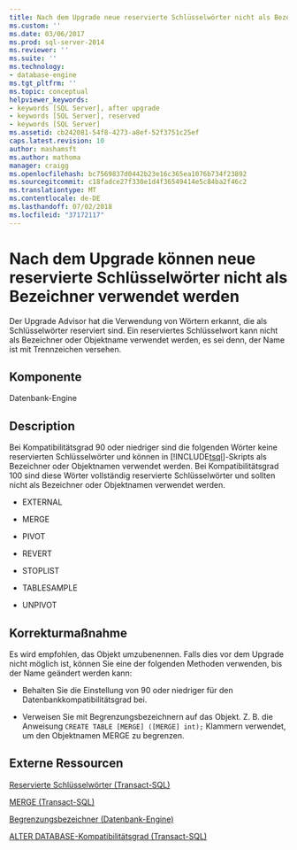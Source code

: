 ```yaml
---
title: Nach dem Upgrade neue reservierte Schlüsselwörter nicht als Bezeichner verwendet werden können | Microsoft-Dokumentation
ms.custom: ''
ms.date: 03/06/2017
ms.prod: sql-server-2014
ms.reviewer: ''
ms.suite: ''
ms.technology:
- database-engine
ms.tgt_pltfrm: ''
ms.topic: conceptual
helpviewer_keywords:
- keywords [SQL Server], after upgrade
- keywords [SQL Server], reserved
- keywords [SQL Server]
ms.assetid: cb242081-54f8-4273-a8ef-52f3751c25ef
caps.latest.revision: 10
author: mashamsft
ms.author: mathoma
manager: craigg
ms.openlocfilehash: bc7569837d0442b23e16c365ea1076b734f23892
ms.sourcegitcommit: c18fadce27f330e1d4f36549414e5c84ba2f46c2
ms.translationtype: MT
ms.contentlocale: de-DE
ms.lasthandoff: 07/02/2018
ms.locfileid: "37172117"
---
```

# <a name="after-upgrade-new-reserved-keywords-cannot-be-used-as-identifiers"></a>Nach dem Upgrade können neue reservierte Schlüsselwörter nicht als Bezeichner verwendet werden
  Der Upgrade Advisor hat die Verwendung von Wörtern erkannt, die als Schlüsselwörter reserviert sind. Ein reserviertes Schlüsselwort kann nicht als Bezeichner oder Objektname verwendet werden, es sei denn, der Name ist mit Trennzeichen versehen.  
  
## <a name="component"></a>Komponente  
 Datenbank-Engine  
  
## <a name="description"></a>Description  
 Bei Kompatibilitätsgrad 90 oder niedriger sind die folgenden Wörter keine reservierten Schlüsselwörter und können in [!INCLUDE[tsql](../../includes/tsql-md.md)]-Skripts als Bezeichner oder Objektnamen verwendet werden. Bei Kompatibilitätsgrad 100 sind diese Wörter vollständig reservierte Schlüsselwörter und sollten nicht als Bezeichner oder Objektnamen verwendet werden.  
  
-   EXTERNAL  
  
-   MERGE  
  
-   PIVOT  
  
-   REVERT  
  
-   STOPLIST  
  
-   TABLESAMPLE  
  
-   UNPIVOT  
  
## <a name="corrective-action"></a>Korrekturmaßnahme  
 Es wird empfohlen, das Objekt umzubenennen. Falls dies vor dem Upgrade nicht möglich ist, können Sie eine der folgenden Methoden verwenden, bis der Name geändert werden kann:  
  
-   Behalten Sie die Einstellung von 90 oder niedriger für den Datenbankkompatibilitätsgrad bei.  
  
-   Verweisen Sie mit Begrenzungsbezeichnern auf das Objekt. Z. B. die Anweisung `CREATE TABLE [MERGE] ([MERGE] int);` Klammern verwendet, um den Objektnamen MERGE zu begrenzen.  
  
## <a name="external-resources"></a>Externe Ressourcen  
 [Reservierte Schlüsselwörter &#40;Transact-SQL&#41;](/sql/t-sql/language-elements/reserved-keywords-transact-sql)  
  
 [MERGE &#40;Transact-SQL&#41;](/sql/t-sql/statements/merge-transact-sql)  
  
 [Begrenzungsbezeichner (Datenbank-Engine)](http://go.microsoft.com/fwlink/?LinkId=112509)  
  
 [ALTER DATABASE-Kompatibilitätsgrad &#40;Transact-SQL&#41;](/sql/t-sql/statements/alter-database-transact-sql-compatibility-level)  
  
  
